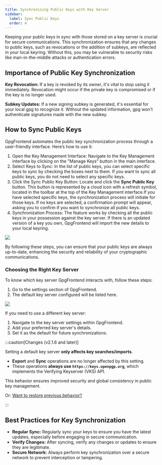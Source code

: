 ```yaml
---
title: Synchronizing Public Keys with Key Server
sidebar:
  label: Sync Public Keys
  order: 4
---
```


Keeping your public keys in sync with those stored on a key server is crucial
for secure communications. This synchronization ensures that any changes to
public keys, such as revocations or the addition of subkeys, are reflected in
your local keyring. Without this, you may be vulnerable to security risks like
man-in-the-middle attacks or authentication errors.

## Importance of Public Key Synchronization

**Key Revocation:** If a key is revoked by its owner, it's vital to stop using
it immediately. Revocation might occur if the private key is compromised or if
the key is no longer used.

**Subkey Updates:** If a new signing subkey is generated, it's essential for
your local gpg to recognize it. Without the updated information, gpg won't
authenticate signatures made with the new subkey.

## How to Sync Public Keys

GpgFrontend automates the public key synchronization process through a
user-friendly interface. Here’s how to use it:

1. Open the Key Management Interface: Navigate to the Key Management interface
   by clicking on the "Manage Keys" button in the main interface.
2. Select Keys to Sync: In the list of public keys, you can select specific keys
   to sync by checking the boxes next to them. If you want to sync all public keys,
   you do not need to select any specific keys.
3. Click the Sync Public Key Button: Locate and click the **Sync Public Key**
   button. This button is represented by a cloud icon with a refresh symbol,
   located in the toolbar at the top of the Key Management interface.If you have
   selected specific keys, the synchronization process will initiate for those
   keys. If no keys are selected, a confirmation prompt will appear, asking you to
   confirm if you want to synchronize all public keys.
4. Synchronization Process: The feature works by checking all the public keys in
   your possession against the key server. If there is an updated version of a key
   you own, GpgFrontend will import the new details to your local keyring.

![](https://image.cdn.bktus.com/i/2025/06/28/38eefac3220f864b5e4a1fe98681f8cef817ef21.webp)

By following these steps, you can ensure that your public keys are always
up-to-date, enhancing the security and reliability of your cryptographic
communications.

### Choosing the Right Key Server

To know which key server GpgFrontend interacts with, follow these steps:

1. Go to the settings section of GpgFrontend.
2. The default key server configured will be listed here.

![](https://image.cdn.bktus.com/i/2025/06/28/86bc996c90eb449dee681a86be15797015128f5c.webp)

If you need to use a different key server:

1. Navigate to the key server settings within GpgFrontend.
2. Add your preferred key server's details.
3. Set it as the default for future synchronizations.

:::caution[Changes (v2.1.6 and later)]

Setting a default key server **only affects key searches/imports**.

- **Export** and **Sync** operations are no longer affected by this setting.
- These operations **always use `https://keys.openpgp.org`**, which implements
  the Verifying Keyserver (VKS) API.

This behavior ensures improved security and global consistency in public key
management.

Or: [Want to restore previous behavior?](/guides/key-server-operations/#want-to-restore-previous-behavior)

:::

## Best Practices for Key Synchronization

- **Regular Sync:** Regularly sync your keys to ensure you have the latest
  updates, especially before engaging in secure communication.
- **Verify Changes:** After syncing, verify any changes or updates to ensure
  they are legitimate.
- **Secure Network:** Always perform key synchronization over a secure network
  to prevent interception or tampering.
